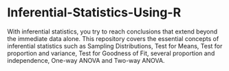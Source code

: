 # Inferential-Statistics-Using-R
With inferential statistics, you try to reach conclusions that extend beyond the immediate data alone. This repository covers the essential concepts of inferential statistics such as Sampling Distributions, Test for Means, Test for proportion and variance, Test for Goodness of Fit, several proportion and independence, One-way ANOVA and Two-way ANOVA.
